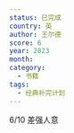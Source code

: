 ```yaml
---
status: 已完成
country: 英
author: 王尔德
score: 6
year: 2023
month:
category:
  - 书籍
tags:
  - 经典补完计划
---
```

6/10 差强人意
